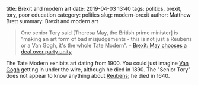 title: Brexit and modern art
date: 2019-04-03 13:40
tags: politics, brexit, tory, poor education
category: politics
slug: modern-brexit
author: Matthew Brett
summary: Brexit and modern art

> One senior Tory said [Theresa May, the British prime minister]
> is "making an art form of bad misjudgements - this is not just
> a Reubens or a Van Gogh, it's the whole Tate Modern". - [Brexit: May chooses a deal over party unity](https://www.bbc.co.uk/news/uk-politics-47796013)

The Tate Modern exhibits art dating from 1900.  You could
just imagine [Van
Gogh](https://en.wikipedia.org/wiki/Vincent_van_Gogh) getting in
under the wire, although he died in 1890.  The "Senior Tory" does
not appear to know anything about
[Reubens](https://en.wikipedia.org/wiki/Peter_Paul_Rubens); he
died in 1640.
